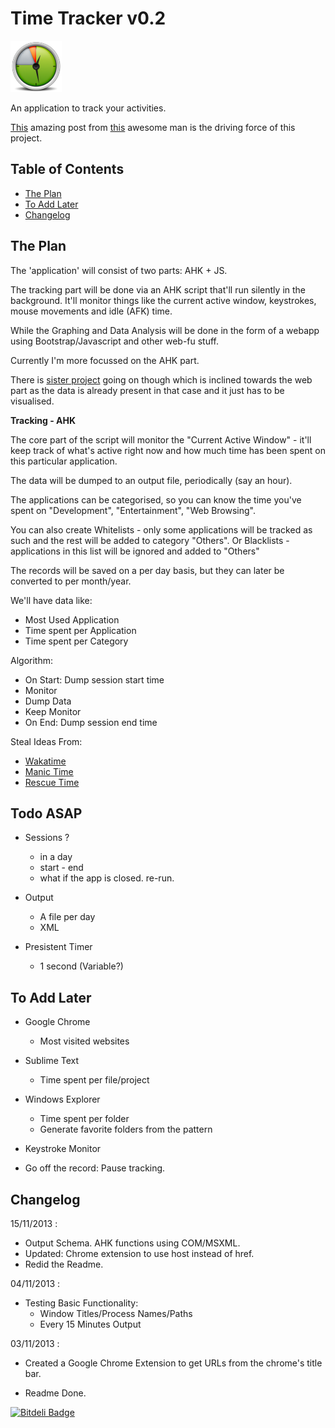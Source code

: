 # Time Tracker v0.2

![Tracker](/Data/TimeSmall.png)

An application to track your activities.

[This](http://blog.stephenwolfram.com/2012/03/the-personal-analytics-of-my-life/) amazing post from [this](http://en.wikipedia.org/wiki/Stephen_wolfram) awesome man is the driving force of this project.

## Table of Contents

* [The Plan](#plan)
* [To Add Later](#later)
* [Changelog](#changelog)

## <a name="plan"></a>The Plan

The 'application' will consist of two parts: AHK + JS.

The tracking part will be done via an AHK script that'll run silently in the background. It'll monitor things like the current active window, keystrokes, mouse movements and idle (AFK) time.

While the Graphing and Data Analysis will be done in the form of a webapp using Bootstrap/Javascript and other web-fu stuff.

Currently I'm more focussed on the AHK part.

There is [sister project](http://github.com/dufferzafar/internet-usage) going on though which is inclined towards the web part as the data is already present in that case and it just has to be visualised.

**Tracking - AHK**

The core part of the script will monitor the "Current Active Window" - it'll keep track of what's active right now and how much time has been spent on this particular application.

The data will be dumped to an output file, periodically (say an hour). 

The applications can be categorised, so you can know the time you've spent on "Development", "Entertainment", "Web Browsing".

You can also create Whitelists - only some applications will be tracked as such and the rest will be added to category "Others". Or Blacklists - applications in this list will be ignored and added to "Others"

The records will be saved on a per day basis, but they can later be converted to per month/year.

We'll have data like:
  * Most Used Application
  * Time spent per Application
  * Time spent per Category

Algorithm:
  * On Start: Dump session start time
  * Monitor 
  * Dump Data
  * Keep Monitor
  * On End: Dump session end time

Steal Ideas From:
  * [Wakatime](www.wakati.me)
  * [Manic Time](www.manictime.com)
  * [Rescue Time](www.rescuetime.com)

## <a name="todo"></a>Todo ASAP

* Sessions ?
  * in a day
  * start - end
  * what if the app is closed. re-run.

* Output
  * A file per day
  * XML

* Presistent Timer
  * 1 second (Variable?)

## <a name="later"></a>To Add Later

* Google Chrome
  * Most visited websites

* Sublime Text
  * Time spent per file/project

* Windows Explorer
  * Time spent per folder
  * Generate favorite folders from the pattern

* Keystroke Monitor

* Go off the record: Pause tracking.

## <a name="changelog"></a>Changelog

15/11/2013 :
* Output Schema. AHK functions using COM/MSXML.
* Updated: Chrome extension to use host instead of href.
* Redid the Readme.

04/11/2013 :
* Testing Basic Functionality:
  * Window Titles/Process Names/Paths
  * Every 15 Minutes Output

03/11/2013 :
* Created a Google Chrome Extension to get URLs from the chrome's title bar.

* Readme Done.

<!-- Reset Chrome Time Tracker: 01/11/2013-21:32 -->


[![Bitdeli Badge](https://d2weczhvl823v0.cloudfront.net/dufferzafar/time-tracker/trend.png)](https://bitdeli.com/free "Bitdeli Badge")

